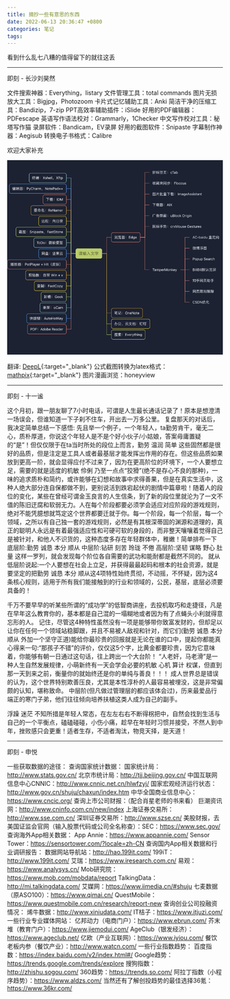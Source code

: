 ```yaml
---
title: 摘抄一些有意思的东西
date: 2022-06-13 20:36:47 +0800
categories: 笔记
tags: 
---
```


看到什么乱七八糟的值得留下的就往这丢

<!-- more -->

---
即刻 - 长沙刘昊然

文件搜索神器：Everything，listary
文件管理工具：total commands
图片无损放大工具：Bigjpg，Photozoom
卡片式记忆辅助工具：Anki
简洁干净的压缩工具：Bandizip，7-zip
PPT高效率辅助插件：iSlide
好用的PDF编辑器：PDFescape
英语写作语法校对：Grammarly，1Checker
中文写作校对工具：秘塔写作猫
录屏软件：Bandicam，EV录屏
好用的截图软件：Snipaste
字幕制作神器：Aegisub
转换电子书格式：Calibre

欢迎大家补充

![](/assets/images/2022-06-13-摘抄.md/2022-06-13-20-40-27.png)

翻译: [DeepL](https://www.deepl.com/translator){:target="_blank"}
公式截图转换为latex格式：[mathpix](https://accounts.mathpix.com/account){:target="_blank"}
图片漫画浏览：honeyview

---
即刻 - 十一谧

这个月初，跟一朋友聊了7小时电话，可谓是人生最长通话记录了！原本是想澄清一场误会，但谁知道一下子刹不住车，开出去一万多公里。
复盘那天的对话后，我决定简单总结一下感悟:
先且举一个例子，一个年轻人，ta勤劳肯干，毫无二心，质朴厚道，你说这个年轻人是不是个好小伙子/小姑娘，答案毋庸置疑的“是”！但仅仅限于在ta当时所处的段位上而言，勤劳 温润 简单 这些固然都是很好的品质，但是注定是工具人或者最基层才能发挥出作用的存在。但这些品质如果放到更高一阶，就会显得应付不过来了，因为在更高阶位的环境下，一个人要想立足，需要的就是适度的机敏 伶俐 乃至一点点“狡猾”(绝不是存心不良的那种)，一味的追求质朴和简约，或许能够在幻想和故事中求得善果，但是在真实生活中，这种人绝大部分连自保都做不到，更别说活到跌宕起伏的剧情中篇章啦！随着人的段位的变化，某些在曾经可谓金玉良言的人生信条，到了新的段位里就沦为了一文不值的陈旧迂腐和软弱无力。人在每个阶段都要必须学会适应对应阶段的游戏规则，绝对不能凭臆想就笃定这个世界都要迁就于你。每一个阶段，每一个阶层，每一个领域，之所以有自己独一套的游戏规则，必然是有其根深蒂固的渊源和道理的，真正的聪明人永远是有着最强适应性和可硬可软的身段的，而非整天嚷嚷着觉得自己是被针对，和他人不识货的，这种态度多存在年轻群体中，稚嫩！简单排布一下
底层阶:勤劳  诚恳  本分  顺从
中层阶:钻研  刻苦  玲珑  不倦
高层阶:坚韧  谋略  野心  肚量
这样一罗列，就会发现每个阶位各自需要的武功和能耐都是截然不同的。
就从低层阶说起:一个人要想在社会上立足，并获得最最起码和根本的社会资源，就是要坚定的把勤劳 诚恳 本分 顺从这4项特性始终贯彻，不动摇，不怀疑，因为这4条核心规则，适用于所有我们能接触到的行业和领域的，公民，基层，底层必须要具备的！

千万不要早早的听某些所谓的“成功学”的低智商讲座，去投机取巧和走捷径，凡是在早年这么教育你的，基本都是自己混的一塌糊地或者因为有了点蝇头小利就得意忘形的人。
记住，尽管这4种特性虽然没有一项是能够带你致富发财的，但却足以让你在任何一个领域站稳脚跟，并且不易被人敌视和针对，而它们(勤劳 诚恳 本分 顺从 外加一个坚守正道)能给你最珍贵的回报就是无论在谁的口中，提起你都能真心得来一句:“那孩子不错”的评价，仅仅这5个字，比黄金都要珍贵，因为它意味着，你能够有朝一日通过这句话，往上跨出一个大台阶！
“人老奸，马老滑”是一种人生自然发展规律，小萌新终有一天会学会必要的机敏 心机 算计 权谋，但直到那一天到来之前，衡量你的就始终还是你的单纯与善良！！！
成人世界总是错误的认为，这个世界特别欺善压良，尤其是本性淳朴的人最容易被埋没，这是非常偏颇的认知，堪称致命。
中层阶(但凡做过管理层的都应该体会过)，历来最爱品行端正的寒门子弟，他们往往倾向培养扶植这类人成为自己的副手。

浮躁 迷茫 不知所措是年轻人常态，在左左右右不断得柺把中，自然会找到生活与自己的一个平衡点，磕磕碰碰，小伤小痛，趁早在年轻时习惯并接受，不然人到中年，挫败感只会更重！适者生存，不适者淘汰，物竞天择，是天道！

---
即刻 - 申悦

一些获取数据的途径：
查询国家统计数据：
国家统计局：http://www.stats.gov.cn/
北京市统计局：http://tjj.beijing.gov.cn/
中国互联网信息中心CNNIC：http://www.cnnic.net.cn/hlwfzyj/
国家宏观经济运行状态：http://www.gov.cn/shuju/chaxun/index.htm
中华全国商业信息中心：https://www.cncic.org/
查询上市公司财报：（配合肖星老师的书来看）
巨潮资讯网：http://www.cninfo.com.cn/new/index
上海证券交易所：http://www.sse.com.cn/
深圳证券交易所：http://www.szse.cn/
美股财报，去美国证监会官网（输入股票代码或公司全名称查）：SEC：https://www.sec.gov/
查询海外App相关数据：
App Annie：https://www.appannie.com/
Sensor Tower：https://sensortower.com/?locale=zh-CN
查询国内App相关数据和行业调研报告：
数据网站导航站：http://hao.199it.com/
199iT：http://www.199it.com/
艾瑞：https://www.iresearch.com.cn/
易观：https://www.analysys.cn/
Mob研究院：https://www.mob.com/mobdata/report
TalkingData：http://mi.talkingdata.com/
艾媒网：https://www.iimedia.cn/#shuju 
七麦数据（原ASO100）：https://www.qimai.cn/
QuestMobile：https://www.questmobile.com.cn/research/report-new
查询创业公司投融资情况：
烯牛数据：http://www.xiniudata.com/
IT桔子：https://www.itjuzi.com/
一些行业专业媒体网站：
亿邦动力（电商门户）：https://www.ebrun.com/
芥末堆（教育门户）：https://www.jiemodui.com/
AgeClub（银发经济）：https://www.ageclub.net/
亿欧（产业互联网）：https://www.iyiou.com/
餐饮老板内参（餐饮产业）：http://www.watcn.com/
一些行业指数趋势：
百度指数：https://index.baidu.com/v2/index.html#/ 
Google趋势：https://trends.google.com/trends/explore
搜狗指数：http://zhishu.sogou.com/
360趋势：https://trends.so.com/
阿拉丁指数（小程序趋势）：https://www.aldzs.com/
当然还有了解创投趋势的最佳选择36氪：https://www.36kr.com/